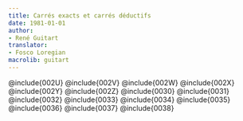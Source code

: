 ```yaml
---
title: Carrés exacts et carrés déductifs
date: 1981-01-01
author:
- René Guitart
translator:
- Fosco Loregian
macrolib: guitart
---
```


@include{002U}
@include{002V}
@include{002W}
@include{002X}
@include{002Y}
@include{002Z}
@include{0030}
@include{0031}
@include{0032}
@include{0033}
@include{0034}
@include{0035}
@include{0036}
@include{0037}
@include{0038}
